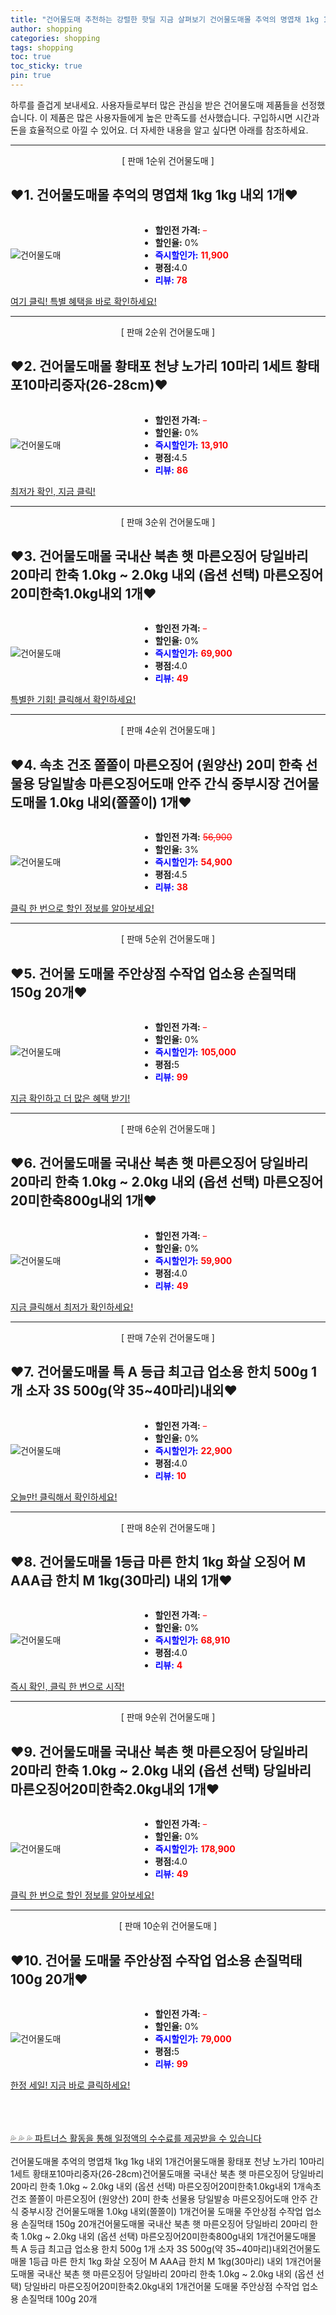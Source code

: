 ```yaml
---
title: "건어물도매 추천하는 강렬한 핫딜 지금 살펴보기 건어물도매몰 추억의 명엽채 1kg 1kg"
author: shopping
categories: shopping
tags: shopping
toc: true
toc_sticky: true
pin: true
---
```

하루를 즐겁게 보내세요. 사용자들로부터 많은 관심을 받은 건어물도매 제품들을 선정했습니다. 이 제품은 많은 사용자들에게 높은 만족도를 선사했습니다. 구입하시면 시간과 돈을 효율적으로 아낄 수 있어요. 더 자세한 내용을 알고 싶다면 아래를 참조하세요.

---
<p class="toplist" style="margin: 0 auto; display: block; width: fit-content;">[ 판매 1순위 건어물도매 ]</p>

<h2><strong>❤️1. 건어물도매몰 추억의 명엽채 1kg 1kg 내외 1개❤️</strong></h2>

<div style="display: flex; align-items: center;">
    <div style="flex: 0.4;">
        <img src="https://thumbnail7.coupangcdn.com/thumbnails/remote/230x230ex/image/vendor_inventory/a80f/85dd4d5126090f406d2ebf34457e45f61cf0d1c8f50bc9eb94219b8b997b.jpg" alt="건어물도매" style="max-width: 100%;">
    </div>
    <div style="flex: 0.6; margin-left: 10px;">
        <ul>
            <li><strong>할인전 가격:</strong> <del style="color: red;">-</del></li>
            <li><strong>할인율:</strong> 0%</li>
            <li><span style='color:blue'><strong>즉시할인가:</strong></span> <span style='color:red'><strong>11,900</strong></span></li>
            <li><strong>평점:</strong>4.0</li>
            <li><span style='color:blue'><strong>리뷰:</strong></span> <span style='color:red'><strong>78</strong></span></li>
        </ul>
    </div>
</div>
<div class="center">
    <a href="https://selin100587.github.io?lptag=AF9450613&subid=githubio&pageKey=180803942&traceid=V0-153&itemId=517557835&vendorItemId=80236314977" class="myButton">
        여기 클릭! 특별 혜택을 바로 확인하세요!
    </a>
</div>


---
<p class="toplist" style="margin: 0 auto; display: block; width: fit-content;">[ 판매 2순위 건어물도매 ]</p>

<h2><strong>❤️2. 건어물도매몰 황태포 천냥 노가리 10마리 1세트 황태포10마리중자(26-28cm)❤️</strong></h2>

<div style="display: flex; align-items: center;">
    <div style="flex: 0.4;">
        <img src="https://thumbnail8.coupangcdn.com/thumbnails/remote/230x230ex/image/vendor_inventory/7cc0/80d87a0c325911cd06c7c0610fe3ddb9cd2cb6ee0b2083604b3c91f1ac1d.jpg" alt="건어물도매" style="max-width: 100%;">
    </div>
    <div style="flex: 0.6; margin-left: 10px;">
        <ul>
            <li><strong>할인전 가격:</strong> <del style="color: red;">-</del></li>
            <li><strong>할인율:</strong> 0%</li>
            <li><span style='color:blue'><strong>즉시할인가:</strong></span> <span style='color:red'><strong>13,910</strong></span></li>
            <li><strong>평점:</strong>4.5</li>
            <li><span style='color:blue'><strong>리뷰:</strong></span> <span style='color:red'><strong>86</strong></span></li>
        </ul>
    </div>
</div>
<div class="center">
    <a href="https://selin100587.github.io?lptag=AF9450613&subid=githubio&pageKey=7989582832&traceid=V0-153&itemId=22206374052&vendorItemId=80104765395" class="myButton">
        최저가 확인, 지금 클릭!
    </a>
</div>


---
<p class="toplist" style="margin: 0 auto; display: block; width: fit-content;">[ 판매 3순위 건어물도매 ]</p>

<h2><strong>❤️3. 건어물도매몰 국내산 북촌 햇 마른오징어 당일바리 20마리 한축 1.0kg ~ 2.0kg 내외 (옵션 선택) 마른오징어20미한축1.0kg내외 1개❤️</strong></h2>

<div style="display: flex; align-items: center;">
    <div style="flex: 0.4;">
        <img src="https://thumbnail8.coupangcdn.com/thumbnails/remote/230x230ex/image/vendor_inventory/24b9/98d45bfef1427efe363660d33ad23aa68452cee6e88f4ed59c20f04578fc.jpg" alt="건어물도매" style="max-width: 100%;">
    </div>
    <div style="flex: 0.6; margin-left: 10px;">
        <ul>
            <li><strong>할인전 가격:</strong> <del style="color: red;">-</del></li>
            <li><strong>할인율:</strong> 0%</li>
            <li><span style='color:blue'><strong>즉시할인가:</strong></span> <span style='color:red'><strong>69,900</strong></span></li>
            <li><strong>평점:</strong>4.0</li>
            <li><span style='color:blue'><strong>리뷰:</strong></span> <span style='color:red'><strong>49</strong></span></li>
        </ul>
    </div>
</div>
<div class="center">
    <a href="https://selin100587.github.io?lptag=AF9450613&subid=githubio&pageKey=6271535816&traceid=V0-153&itemId=12828060501&vendorItemId=80093793266" class="myButton">
        특별한 기회! 클릭해서 확인하세요!
    </a>
</div>


---
<p class="toplist" style="margin: 0 auto; display: block; width: fit-content;">[ 판매 4순위 건어물도매 ]</p>

<h2><strong>❤️4. 속초 건조 쫄쫄이 마른오징어 (원양산) 20미 한축 선물용 당일발송 마른오징어도매 안주 간식 중부시장 건어물도매몰 1.0kg 내외(쫄쫄이) 1개❤️</strong></h2>

<div style="display: flex; align-items: center;">
    <div style="flex: 0.4;">
        <img src="https://thumbnail7.coupangcdn.com/thumbnails/remote/230x230ex/image/vendor_inventory/10b5/c3a7fd4dda086c93dd6e89a671bccc79012018c4368385a87ce67fb658a9.jpg" alt="건어물도매" style="max-width: 100%;">
    </div>
    <div style="flex: 0.6; margin-left: 10px;">
        <ul>
            <li><strong>할인전 가격:</strong> <del style="color: red;">56,900</del></li>
            <li><strong>할인율:</strong> 3%</li>
            <li><span style='color:blue'><strong>즉시할인가:</strong></span> <span style='color:red'><strong>54,900</strong></span></li>
            <li><strong>평점:</strong>4.5</li>
            <li><span style='color:blue'><strong>리뷰:</strong></span> <span style='color:red'><strong>38</strong></span></li>
        </ul>
    </div>
</div>
<div class="center">
    <a href="https://selin100587.github.io?lptag=AF9450613&subid=githubio&pageKey=7276087820&traceid=V0-153&itemId=18567171636&vendorItemId=85704468357" class="myButton">
        클릭 한 번으로 할인 정보를 알아보세요!
    </a>
</div>


---
<p class="toplist" style="margin: 0 auto; display: block; width: fit-content;">[ 판매 5순위 건어물도매 ]</p>

<h2><strong>❤️5. 건어물 도매물 주안상점 수작업 업소용 손질먹태 150g 20개❤️</strong></h2>

<div style="display: flex; align-items: center;">
    <div style="flex: 0.4;">
        <img src="https://thumbnail6.coupangcdn.com/thumbnails/remote/230x230ex/image/vendor_inventory/a997/2bbb2f8a6f2d39064d38c85eed6b084c7bcb9475d111ef602763757bce97.jpg" alt="건어물도매" style="max-width: 100%;">
    </div>
    <div style="flex: 0.6; margin-left: 10px;">
        <ul>
            <li><strong>할인전 가격:</strong> <del style="color: red;">-</del></li>
            <li><strong>할인율:</strong> 0%</li>
            <li><span style='color:blue'><strong>즉시할인가:</strong></span> <span style='color:red'><strong>105,000</strong></span></li>
            <li><strong>평점:</strong>5</li>
            <li><span style='color:blue'><strong>리뷰:</strong></span> <span style='color:red'><strong>99</strong></span></li>
        </ul>
    </div>
</div>
<div class="center">
    <a href="https://selin100587.github.io?lptag=AF9450613&subid=githubio&pageKey=8176621746&traceid=V0-153&itemId=23367100530&vendorItemId=90397384125" class="myButton">
        지금 확인하고 더 많은 혜택 받기!
    </a>
</div>


---
<p class="toplist" style="margin: 0 auto; display: block; width: fit-content;">[ 판매 6순위 건어물도매 ]</p>

<h2><strong>❤️6. 건어물도매몰 국내산 북촌 햇 마른오징어 당일바리 20마리 한축 1.0kg ~ 2.0kg 내외 (옵션 선택) 마른오징어20미한축800g내외 1개❤️</strong></h2>

<div style="display: flex; align-items: center;">
    <div style="flex: 0.4;">
        <img src="https://thumbnail8.coupangcdn.com/thumbnails/remote/230x230ex/image/vendor_inventory/24b9/98d45bfef1427efe363660d33ad23aa68452cee6e88f4ed59c20f04578fc.jpg" alt="건어물도매" style="max-width: 100%;">
    </div>
    <div style="flex: 0.6; margin-left: 10px;">
        <ul>
            <li><strong>할인전 가격:</strong> <del style="color: red;">-</del></li>
            <li><strong>할인율:</strong> 0%</li>
            <li><span style='color:blue'><strong>즉시할인가:</strong></span> <span style='color:red'><strong>59,900</strong></span></li>
            <li><strong>평점:</strong>4.0</li>
            <li><span style='color:blue'><strong>리뷰:</strong></span> <span style='color:red'><strong>49</strong></span></li>
        </ul>
    </div>
</div>
<div class="center">
    <a href="https://selin100587.github.io?lptag=AF9450613&subid=githubio&pageKey=6271535816&traceid=V0-153&itemId=12828060503&vendorItemId=80093793305" class="myButton">
        지금 클릭해서 최저가 확인하세요!
    </a>
</div>


---
<p class="toplist" style="margin: 0 auto; display: block; width: fit-content;">[ 판매 7순위 건어물도매 ]</p>

<h2><strong>❤️7. 건어물도매몰 특 A 등급 최고급 업소용 한치 500g 1개 소자 3S 500g(약 35~40마리)내외❤️</strong></h2>

<div style="display: flex; align-items: center;">
    <div style="flex: 0.4;">
        <img src="https://thumbnail10.coupangcdn.com/thumbnails/remote/230x230ex/image/vendor_inventory/3c1c/d8d196b5d1962d115a21acd542fbf34d790ff9499019e69ae5452d4f2878.jpg" alt="건어물도매" style="max-width: 100%;">
    </div>
    <div style="flex: 0.6; margin-left: 10px;">
        <ul>
            <li><strong>할인전 가격:</strong> <del style="color: red;">-</del></li>
            <li><strong>할인율:</strong> 0%</li>
            <li><span style='color:blue'><strong>즉시할인가:</strong></span> <span style='color:red'><strong>22,900</strong></span></li>
            <li><strong>평점:</strong>4.0</li>
            <li><span style='color:blue'><strong>리뷰:</strong></span> <span style='color:red'><strong>10</strong></span></li>
        </ul>
    </div>
</div>
<div class="center">
    <a href="https://selin100587.github.io?lptag=AF9450613&subid=githubio&pageKey=7977656047&traceid=V0-153&itemId=22122791632&vendorItemId=89169663147" class="myButton">
        오늘만! 클릭해서 확인하세요!
    </a>
</div>


---
<p class="toplist" style="margin: 0 auto; display: block; width: fit-content;">[ 판매 8순위 건어물도매 ]</p>

<h2><strong>❤️8. 건어물도매몰 1등급 마른 한치 1kg 화살 오징어 M AAA급 한치 M 1kg(30마리) 내외 1개❤️</strong></h2>

<div style="display: flex; align-items: center;">
    <div style="flex: 0.4;">
        <img src="https://thumbnail10.coupangcdn.com/thumbnails/remote/230x230ex/image/vendor_inventory/3c1c/d8d196b5d1962d115a21acd542fbf34d790ff9499019e69ae5452d4f2878.jpg" alt="건어물도매" style="max-width: 100%;">
    </div>
    <div style="flex: 0.6; margin-left: 10px;">
        <ul>
            <li><strong>할인전 가격:</strong> <del style="color: red;">-</del></li>
            <li><strong>할인율:</strong> 0%</li>
            <li><span style='color:blue'><strong>즉시할인가:</strong></span> <span style='color:red'><strong>68,910</strong></span></li>
            <li><strong>평점:</strong>4.0</li>
            <li><span style='color:blue'><strong>리뷰:</strong></span> <span style='color:red'><strong>4</strong></span></li>
        </ul>
    </div>
</div>
<div class="center">
    <a href="https://selin100587.github.io?lptag=AF9450613&subid=githubio&pageKey=6283117831&traceid=V0-153&itemId=12911994920&vendorItemId=80176797170" class="myButton">
        즉시 확인, 클릭 한 번으로 시작!
    </a>
</div>


---
<p class="toplist" style="margin: 0 auto; display: block; width: fit-content;">[ 판매 9순위 건어물도매 ]</p>

<h2><strong>❤️9. 건어물도매몰 국내산 북촌 햇 마른오징어 당일바리 20마리 한축 1.0kg ~ 2.0kg 내외 (옵션 선택) 당일바리 마른오징어20미한축2.0kg내외 1개❤️</strong></h2>

<div style="display: flex; align-items: center;">
    <div style="flex: 0.4;">
        <img src="https://thumbnail8.coupangcdn.com/thumbnails/remote/230x230ex/image/vendor_inventory/24b9/98d45bfef1427efe363660d33ad23aa68452cee6e88f4ed59c20f04578fc.jpg" alt="건어물도매" style="max-width: 100%;">
    </div>
    <div style="flex: 0.6; margin-left: 10px;">
        <ul>
            <li><strong>할인전 가격:</strong> <del style="color: red;">-</del></li>
            <li><strong>할인율:</strong> 0%</li>
            <li><span style='color:blue'><strong>즉시할인가:</strong></span> <span style='color:red'><strong>178,900</strong></span></li>
            <li><strong>평점:</strong>4.0</li>
            <li><span style='color:blue'><strong>리뷰:</strong></span> <span style='color:red'><strong>49</strong></span></li>
        </ul>
    </div>
</div>
<div class="center">
    <a href="https://selin100587.github.io?lptag=AF9450613&subid=githubio&pageKey=6271535816&traceid=V0-153&itemId=12828060505&vendorItemId=80187509704" class="myButton">
        클릭 한 번으로 할인 정보를 알아보세요!
    </a>
</div>


---
<p class="toplist" style="margin: 0 auto; display: block; width: fit-content;">[ 판매 10순위 건어물도매 ]</p>

<h2><strong>❤️10. 건어물 도매물 주안상점 수작업 업소용 손질먹태 100g 20개❤️</strong></h2>

<div style="display: flex; align-items: center;">
    <div style="flex: 0.4;">
        <img src="https://thumbnail6.coupangcdn.com/thumbnails/remote/230x230ex/image/vendor_inventory/a997/2bbb2f8a6f2d39064d38c85eed6b084c7bcb9475d111ef602763757bce97.jpg" alt="건어물도매" style="max-width: 100%;">
    </div>
    <div style="flex: 0.6; margin-left: 10px;">
        <ul>
            <li><strong>할인전 가격:</strong> <del style="color: red;">-</del></li>
            <li><strong>할인율:</strong> 0%</li>
            <li><span style='color:blue'><strong>즉시할인가:</strong></span> <span style='color:red'><strong>79,000</strong></span></li>
            <li><strong>평점:</strong>5</li>
            <li><span style='color:blue'><strong>리뷰:</strong></span> <span style='color:red'><strong>99</strong></span></li>
        </ul>
    </div>
</div>
<div class="center">
    <a href="https://selin100587.github.io?lptag=AF9450613&subid=githubio&pageKey=8176621746&traceid=V0-153&itemId=23367046779&vendorItemId=90397361633" class="myButton">
        한정 세일! 지금 바로 클릭하세요!
    </a>
</div>

<br><br><br>[💦 💦 💦 파트너스 활동을 통해 일정액의 수수료를 제공받을 수 있습니다](https://link.coupang.com/a/bcpT2c)<br><br>건어물도매몰 추억의 명엽채 1kg 1kg 내외 1개건어물도매몰 황태포 천냥 노가리 10마리 1세트 황태포10마리중자(26-28cm)건어물도매몰 국내산 북촌 햇 마른오징어 당일바리 20마리 한축 1.0kg ~ 2.0kg 내외 (옵션 선택) 마른오징어20미한축1.0kg내외 1개속초 건조 쫄쫄이 마른오징어 (원양산) 20미 한축 선물용 당일발송 마른오징어도매 안주 간식 중부시장 건어물도매몰 1.0kg 내외(쫄쫄이) 1개건어물 도매물 주안상점 수작업 업소용 손질먹태 150g 20개건어물도매몰 국내산 북촌 햇 마른오징어 당일바리 20마리 한축 1.0kg ~ 2.0kg 내외 (옵션 선택) 마른오징어20미한축800g내외 1개건어물도매몰 특 A 등급 최고급 업소용 한치 500g 1개 소자 3S 500g(약 35~40마리)내외건어물도매몰 1등급 마른 한치 1kg 화살 오징어 M AAA급 한치 M 1kg(30마리) 내외 1개건어물도매몰 국내산 북촌 햇 마른오징어 당일바리 20마리 한축 1.0kg ~ 2.0kg 내외 (옵션 선택) 당일바리 마른오징어20미한축2.0kg내외 1개건어물 도매물 주안상점 수작업 업소용 손질먹태 100g 20개